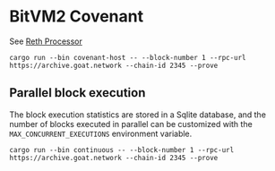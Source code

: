 # BitVM2 Covenant

See [Reth Processor](https://github.com/zkMIPS/reth-processor/blob/main/README.md)


```angular2html
cargo run --bin covenant-host -- --block-number 1 --rpc-url https://archive.goat.network --chain-id 2345 --prove
```

## Parallel block execution

The block execution statistics are stored in a Sqlite database, and the number of blocks executed in parallel can be customized with the `MAX_CONCURRENT_EXECUTIONS` environment variable.

```angular2html
cargo run --bin continuous -- --block-number 1 --rpc-url https://archive.goat.network --chain-id 2345 --prove
```
